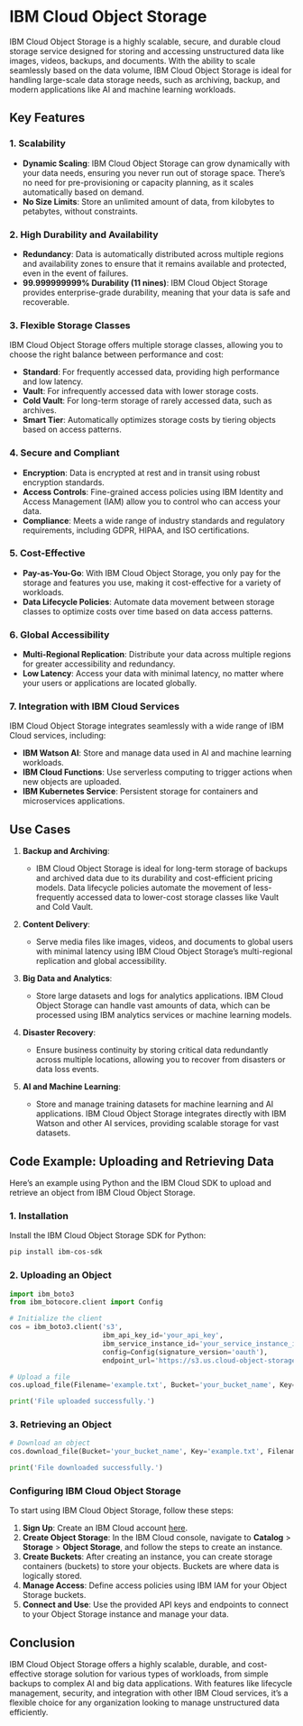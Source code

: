 # IBM Cloud Object Storage

IBM Cloud Object Storage is a highly scalable, secure, and durable cloud storage service designed for storing and accessing unstructured data like images, videos, backups, and documents. With the ability to scale seamlessly based on the data volume, IBM Cloud Object Storage is ideal for handling large-scale data storage needs, such as archiving, backup, and modern applications like AI and machine learning workloads.

## Key Features

### 1. **Scalability**

- **Dynamic Scaling**: IBM Cloud Object Storage can grow dynamically with your data needs, ensuring you never run out of storage space. There’s no need for pre-provisioning or capacity planning, as it scales automatically based on demand.
- **No Size Limits**: Store an unlimited amount of data, from kilobytes to petabytes, without constraints.

### 2. **High Durability and Availability**

- **Redundancy**: Data is automatically distributed across multiple regions and availability zones to ensure that it remains available and protected, even in the event of failures.
- **99.999999999% Durability (11 nines)**: IBM Cloud Object Storage provides enterprise-grade durability, meaning that your data is safe and recoverable.

### 3. **Flexible Storage Classes**

   IBM Cloud Object Storage offers multiple storage classes, allowing you to choose the right balance between performance and cost:

- **Standard**: For frequently accessed data, providing high performance and low latency.
- **Vault**: For infrequently accessed data with lower storage costs.
- **Cold Vault**: For long-term storage of rarely accessed data, such as archives.
- **Smart Tier**: Automatically optimizes storage costs by tiering objects based on access patterns.

### 4. **Secure and Compliant**

- **Encryption**: Data is encrypted at rest and in transit using robust encryption standards.
- **Access Controls**: Fine-grained access policies using IBM Identity and Access Management (IAM) allow you to control who can access your data.
- **Compliance**: Meets a wide range of industry standards and regulatory requirements, including GDPR, HIPAA, and ISO certifications.

### 5. **Cost-Effective**

- **Pay-as-You-Go**: With IBM Cloud Object Storage, you only pay for the storage and features you use, making it cost-effective for a variety of workloads.
- **Data Lifecycle Policies**: Automate data movement between storage classes to optimize costs over time based on data access patterns.

### 6. **Global Accessibility**

- **Multi-Regional Replication**: Distribute your data across multiple regions for greater accessibility and redundancy.
- **Low Latency**: Access your data with minimal latency, no matter where your users or applications are located globally.

### 7. **Integration with IBM Cloud Services**

   IBM Cloud Object Storage integrates seamlessly with a wide range of IBM Cloud services, including:

- **IBM Watson AI**: Store and manage data used in AI and machine learning workloads.
- **IBM Cloud Functions**: Use serverless computing to trigger actions when new objects are uploaded.
- **IBM Kubernetes Service**: Persistent storage for containers and microservices applications.

## Use Cases

1. **Backup and Archiving**:
   - IBM Cloud Object Storage is ideal for long-term storage of backups and archived data due to its durability and cost-efficient pricing models. Data lifecycle policies automate the movement of less-frequently accessed data to lower-cost storage classes like Vault and Cold Vault.

2. **Content Delivery**:
   - Serve media files like images, videos, and documents to global users with minimal latency using IBM Cloud Object Storage’s multi-regional replication and global accessibility.

3. **Big Data and Analytics**:
   - Store large datasets and logs for analytics applications. IBM Cloud Object Storage can handle vast amounts of data, which can be processed using IBM analytics services or machine learning models.

4. **Disaster Recovery**:
   - Ensure business continuity by storing critical data redundantly across multiple locations, allowing you to recover from disasters or data loss events.

5. **AI and Machine Learning**:
   - Store and manage training datasets for machine learning and AI applications. IBM Cloud Object Storage integrates directly with IBM Watson and other AI services, providing scalable storage for vast datasets.

## Code Example: Uploading and Retrieving Data

Here’s an example using Python and the IBM Cloud SDK to upload and retrieve an object from IBM Cloud Object Storage.

### 1. **Installation**

   Install the IBM Cloud Object Storage SDK for Python:

   ```bash
   pip install ibm-cos-sdk
   ```

### 2. **Uploading an Object**

   ```python
   import ibm_boto3
   from ibm_botocore.client import Config

   # Initialize the client
   cos = ibm_boto3.client('s3',
                          ibm_api_key_id='your_api_key',
                          ibm_service_instance_id='your_service_instance_id',
                          config=Config(signature_version='oauth'),
                          endpoint_url='https://s3.us.cloud-object-storage.appdomain.cloud')

   # Upload a file
   cos.upload_file(Filename='example.txt', Bucket='your_bucket_name', Key='example.txt')

   print('File uploaded successfully.')
   ```

### 3. **Retrieving an Object**

   ```python
   # Download an object
   cos.download_file(Bucket='your_bucket_name', Key='example.txt', Filename='downloaded_example.txt')

   print('File downloaded successfully.')
   ```

### Configuring IBM Cloud Object Storage

To start using IBM Cloud Object Storage, follow these steps:

1. **Sign Up**: Create an IBM Cloud account [here](https://cloud.ibm.com/registration).
2. **Create Object Storage**: In the IBM Cloud console, navigate to **Catalog** > **Storage** > **Object Storage**, and follow the steps to create an instance.
3. **Create Buckets**: After creating an instance, you can create storage containers (buckets) to store your objects. Buckets are where data is logically stored.
4. **Manage Access**: Define access policies using IBM IAM for your Object Storage buckets.
5. **Connect and Use**: Use the provided API keys and endpoints to connect to your Object Storage instance and manage your data.

## Conclusion

IBM Cloud Object Storage offers a highly scalable, durable, and cost-effective storage solution for various types of workloads, from simple backups to complex AI and big data applications. With features like lifecycle management, security, and integration with other IBM Cloud services, it’s a flexible choice for any organization looking to manage unstructured data efficiently.
